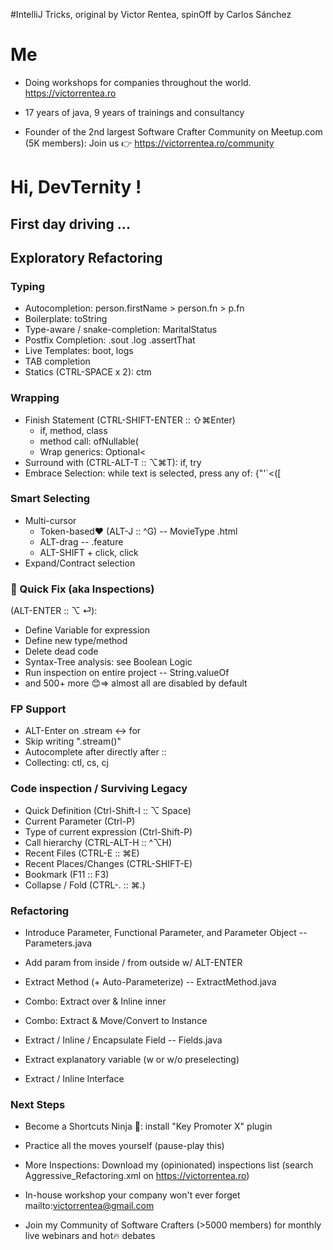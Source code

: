 #IntelliJ Tricks, original by Victor Rentea, spinOff by Carlos Sánchez

# Me
- Doing workshops for companies throughout the world.
https://victorrentea.ro

- 17 years of java, 9 years of trainings and consultancy

- Founder of the 2nd largest 
  Software Crafter Community on Meetup.com (5K members):
  Join us 👉 https://victorrentea.ro/community


# Hi, DevTernity !

## First day driving ...

## Exploratory Refactoring

### Typing 
- Autocompletion: person.firstName > person.fn > p.fn
- Boilerplate: toString
- Type-aware / snake-completion: MaritalStatus  
- Postfix Completion: .sout .log .assertThat
- Live Templates: boot, logs
- TAB completion
- Statics (CTRL-SPACE x 2): ctm

### Wrapping
- Finish Statement (CTRL-SHIFT-ENTER :: ⇧⌘Enter) 
  - if, method, class
  - method call: ofNullable(
  - Wrap generics: Optional<
- Surround with (CTRL-ALT-T :: ⌥⌘T): if, try
- Embrace Selection: while text is selected, press any of: {"'`<([

### Smart Selecting
- Multi-cursor
  - Token-based❤️ (ALT-J :: ^G) -- MovieType .html 
  - ALT-drag -- .feature
  - ALT-SHIFT + click, click
- Expand/Contract selection

### 👑 Quick Fix (aka Inspections) 
(ALT-ENTER :: ⌥ ⏎):
- Define Variable for expression
- Define new type/method
- Delete dead code
- Syntax-Tree analysis: see Boolean Logic
- Run inspection on entire project -- String.valueOf
- and 500+ more 😊=> almost all are disabled by default
    
### FP Support
- ALT-Enter on .stream <-> for
- Skip writing ".stream()"
- Autocomplete after directly after ::  
- Collecting: ctl, cs, cj

### Code inspection / Surviving Legacy
- Quick Definition (Ctrl-Shift-I :: ⌥ Space)
- Current Parameter (Ctrl-P)
- Type of current expression (Ctrl-Shift-P)
- Call hierarchy (CTRL-ALT-H :: ^⌥H)
- Recent Files (CTRL-E :: ⌘E) 
- Recent Places/Changes (CTRL-SHIFT-E)
- Bookmark (F11 :: F3)
- Collapse / Fold (CTRL-. :: ⌘.)

### Refactoring
- Introduce Parameter, Functional Parameter, and Parameter Object -- Parameters.java
- Add param from inside / from outside w/ ALT-ENTER 

- Extract Method (+ Auto-Parameterize) -- ExtractMethod.java
- Combo: Extract over & Inline inner
- Combo: Extract & Move/Convert to Instance

- Extract / Inline / Encapsulate Field -- Fields.java 
- Extract explanatory variable (w or w/o preselecting)
- Extract / Inline Interface


### Next Steps
- Become a Shortcuts Ninja 🥷: install "Key Promoter X" plugin
- Practice all the moves yourself (pause-play this)
  
- More Inspections: Download my (opinionated) inspections list
  (search Aggressive_Refactoring.xml on https://victorrentea.ro)
- In-house workshop your company won't ever forget  
  mailto:victorrentea@gmail.com

- Join my Community of Software Crafters (>5000 members) 
  for monthly live webinars and hot🔥 debates